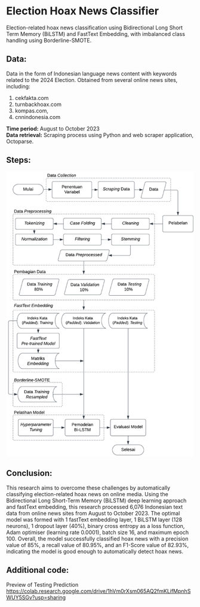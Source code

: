 # Election Hoax News Classifier
Election-related hoax news classification using Bidirectional Long Short Term Memory (BiLSTM) and FastText Embedding, with imbalanced class handling using Borderline-SMOTE.

## Data:
Data in the form of Indonesian language news content with keywords related to the 2024 Election. Obtained from several online news sites, including:
1. cekfakta.com
2. turnbackhoax.com
3. kompas.com,
4. cnnindonesia.com

**Time period:** August to October 2023\
**Data retrieval:** Scraping process using Python and web scraper application, Octoparse.

## Steps:
![alt text](https://github.com/aissaputrip/Election_Hoax_News_Classifier/blob/main/images/alur_penelitian.png?raw=true)

## Conclusion:
This research aims to overcome these challenges by automatically classifying election-related hoax news on online media. Using the Bidirectional Long Short-Term Memory (BiLSTM) deep learning approach and fastText embedding, this research processed 6,076 Indonesian text data from online news sites from August to October 2023. The optimal model was formed with 1 fastText embedding layer, 1 BiLSTM layer (128 neurons), 1 dropout layer (40%), binary cross entropy as a loss function, Adam optimiser (learning rate 0.0001), batch size 16, and maximum epoch 100. Overall, the model successfully classified hoax news with a precision value of 85%, a recall value of 80.95%, and an F1-Score value of 82.93%, indicating the model is good enough to automatically detect hoax news.

## Additional code: 
Preview of Testing Prediction\
https://colab.research.google.com/drive/1hVm0rXsm065AQ2fmKLifMpnhSWUY5SGv?usp=sharing
